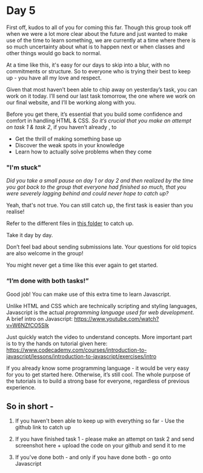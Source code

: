 # Day 5

First off, kudos to all of you for coming this far. Though this group took off when we were a lot more clear about the future and just wanted to make use of the time to learn something, we are currently at a time where there is so much uncertainty about what is to happen next or when classes and other things would go back to normal. 

At a time like this, it's easy for our days to skip into a blur, with no commitments or structure. So to everyone who is trying their best to keep up - you have all my love and respect. 

Given that most haven’t been able to chip away on yesterday’s task, you can work on it today. I’ll send our last task tomorrow, the one where we work on our final website, and I’ll be working along with you. 

Before you get there, it’s essential that you build some confidence and comfort in handling HTML & CSS. *So it’s crucial that you make an attempt on task 1 & task 2*, if you haven’t already , to  
* Get the thrill of making something base up
* Discover the weak spots in your knowledge
* Learn how to actually solve problems when they come

### "I'm stuck"

*Did you take a small pause on day 1 or day 2 and then realized by the time you got back to the group that everyone had finished so much, that you were severely lagging behind and could never hope to catch up?*

Yeah, that's not true. You can still catch up, the first task is easier than you realise!

Refer to the different files in [this folder](https://github.com/liyanasahir/mission-buildwebsite) to catch up. 

Take it day by day.

Don’t feel bad about sending submissions late. Your questions for old topics are also welcome in the group!

You might never get a time like this ever again to get started. 

### “I’m done with both tasks!”

Good job!
You can make use of this extra time to learn Javascript. 

Unlike HTML and CSS which are technically scripting and styling languages, Javascript is the actual *programming language used for web development*. 
A brief intro on Javascript: https://www.youtube.com/watch?v=W6NZfCO5SIk

Just quickly watch the video to understand concepts. More important part is to try the hands on tutorial given here: https://www.codecademy.com/courses/introduction-to-javascript/lessons/introduction-to-javascript/exercises/intro

If you already know some programming language - it would be very easy for you to get started here. Otherwise, it’s still cool. The whole purpose of the tutorials is to build a strong base for everyone, regardless of previous experience. 

## So in short - 

1) If you haven't been able to keep up with everything so far - Use the github link to catch up

2) If you have finished task 1 - please make an attempt on task 2 and send screenshot here + upload the code on your github and send it to me

3) If you've done both - and only if you have done both - go onto Javascript


 
